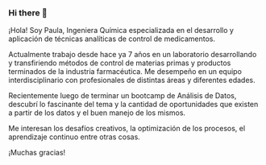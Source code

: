 ### Hi there 👋

¡Hola! Soy Paula, Ingeniera Química especializada en el desarrollo y aplicación de técnicas analíticas de control de medicamentos.

Actualmente trabajo desde hace ya 7 años en un laboratorio desarrollando y transfiriendo métodos de control de materias primas y productos terminados de la industria farmacéutica.
Me desempeño en un equipo interdisciplinario con profesionales de distintas áreas y diferentes edades.

Recientemente luego de terminar un bootcamp de Análisis de Datos, descubrí lo fascinante del tema y la cantidad de oportunidades que existen a partir de los datos y el buen manejo de los mismos.

Me interesan los desafíos creativos, la optimización de los procesos, el aprendizaje continuo entre otras cosas.

¡Muchas gracias!
